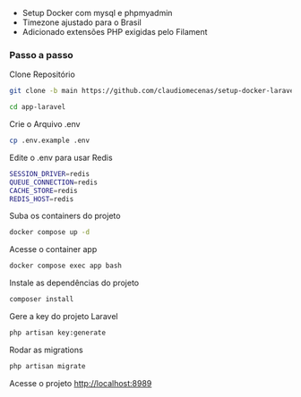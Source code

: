 

- Setup Docker com mysql e phpmyadmin
- Timezone ajustado para o Brasil
- Adicionado extensões PHP exigidas pelo Filament

### Passo a passo
Clone Repositório
```sh
git clone -b main https://github.com/claudiomecenas/setup-docker-laravel-11-BR.git app-laravel
```
```sh
cd app-laravel
```

Crie o Arquivo .env
```sh
cp .env.example .env
```

Edite o .env para usar Redis
```sh
SESSION_DRIVER=redis
QUEUE_CONNECTION=redis  
CACHE_STORE=redis  
REDIS_HOST=redis  
```

Suba os containers do projeto
```sh
docker compose up -d
```

Acesse o container app
```sh
docker compose exec app bash
```


Instale as dependências do projeto
```sh
composer install
```

Gere a key do projeto Laravel
```sh
php artisan key:generate
```

Rodar as migrations
```sh
php artisan migrate
```

Acesse o projeto
[http://localhost:8989](http://localhost:8989)
